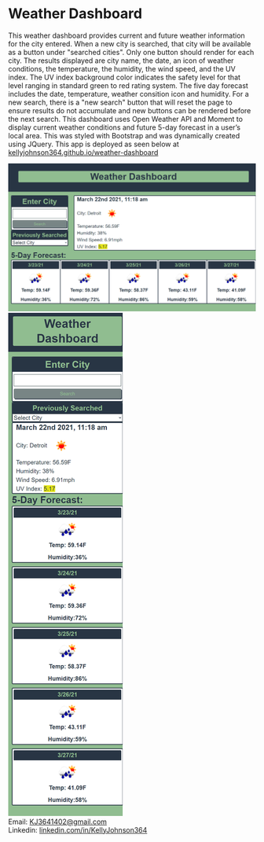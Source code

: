 # Weather Dashboard

This weather dashboard provides current and future weather information for the city entered.  When a new city is searched, that city will be available as a button under "searched cities".  Only one button should render for each city.  The results displayed are city name, the date, an icon of weather conditions, the temperature, the humidity, the wind speed, and the UV index.  The UV index background color indicates the safety level for that level ranging in standard green to red rating system.  The five day forecast includes the date, temperature, weather consition icon and humidity.  For a new search, there is a "new search" button that will reset the page to ensure results do not accumulate and new buttons can be rendered before the next search. This dashboard uses Open Weather API and Moment to display current weather conditions and
future 5-day forecast in a user’s local area. This was styled with Bootstrap and was dynamically created using JQuery. This app is deployed as seen below at [kellyjohnson364.github.io/weather-dashboard](https://kellyjohnson364.github.io/weather-dashboard)

![Screenshot 1 of site](./assets/images/screenshot-1.png)
![Screenshot 2 of site](./assets/images/screenshot-2.png)<br>
Email: KJ3641402@gmail.com<br>
Linkedin: [linkedin.com/in/KellyJohnson364](https://www.linkedin.com/in/kelly-johnson-473227202)
